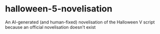 # halloween-5-novelisation
An AI-generated (and human-fixed) novelisation of the Halloween V script because an official novelisation doesn't exist
